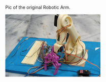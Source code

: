 Pic of the original Robotic Arm.
 <body>
        <img src="Robotic.jpg" width="300px" alt="" align="center"/>
        </body>